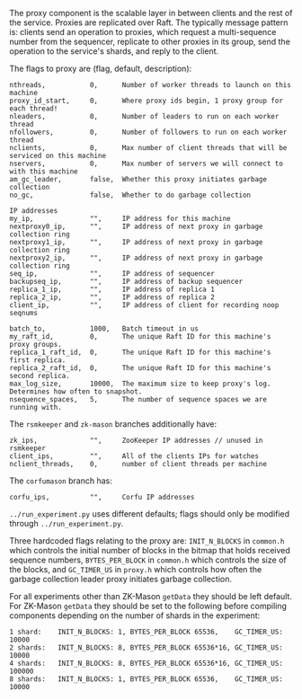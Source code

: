 The proxy component is the scalable layer in between clients and the rest of the
service. Proxies are replicated over Raft. The typically message pattern is: clients
send an operation to proxies, which request a multi-sequence number from the sequencer,
replicate to other proxies in its group, send the operation to the service's shards,
and reply to the client.

The flags to proxy are (flag, default, description):
```
nthreads,           0,      Number of worker threads to launch on this machine
proxy_id_start,     0,      Where proxy ids begin, 1 proxy group for each thread!
nleaders,           0,      Number of leaders to run on each worker thread
nfollowers,         0,      Number of followers to run on each worker thread
nclients,           0,      Max number of client threads that will be serviced on this machine
nservers,           0,      Max number of servers we will connect to with this machine
am_gc_leader,       false,  Whether this proxy initiates garbage collection
no_gc,              false,  Whether to do garbage collection

IP addresses
my_ip,              "",     IP address for this machine
nextproxy0_ip,      "",     IP address of next proxy in garbage collection ring
nextproxy1_ip,      "",     IP address of next proxy in garbage collection ring
nextproxy2_ip,      "",     IP address of next proxy in garbage collection ring
seq_ip,             "",     IP address of sequencer
backupseq_ip,       "",     IP address of backup sequencer
replica_1_ip,       "",     IP address of replica 1
replica_2_ip,       "",     IP address of replica 2
client_ip,          "",     IP address of client for recording noop seqnums

batch_to,           1000,   Batch timeout in us
my_raft_id,         0,      The unique Raft ID for this machine's proxy groups.
replica_1_raft_id,  0,      The unique Raft ID for this machine's first replica.
replica_2_raft_id,  0,      The unique Raft ID for this machine's second replica.
max_log_size,       10000,  The maximum size to keep proxy's log. Determines how often to snapshot.
nsequence_spaces,   5,      The number of sequence spaces we are running with.
```

The `rsmkeeper` and `zk-mason` branches additionally have:
```
zk_ips,             "",     ZooKeeper IP addresses // unused in rsmkeeper
client_ips,         "",     All of the clients IPs for watches
nclient_threads,    0,      number of client threads per machine
```

The `corfumason` branch has:
```
corfu_ips,          "",     Corfu IP addresses
```

`../run_experiment.py` uses different defaults; flags should only be modified through `../run_experiment.py`.

Three hardcoded flags relating to the proxy are: 
`INIT_N_BLOCKS` in `common.h` which controls the initial number of blocks in the bitmap that holds received sequence numbers, 
`BYTES_PER_BLOCK` in `common.h` which controls the size of the blocks, and 
`GC_TIMER_US` in `proxy.h` which controls how often the garbage collection leader proxy initiates garbage collection.

For all experiments other than ZK-Mason `getData` they should be left default. 
For ZK-Mason `getData` they should be set to the following before compiling components depending on the number of shards in the experiment:

    1 shard: 	INIT_N_BLOCKS: 1, BYTES_PER_BLOCK 65536,    GC_TIMER_US: 10000
    2 shards: 	INIT_N_BLOCKS: 8, BYTES_PER_BLOCK 65536*16, GC_TIMER_US: 10000
    4 shards: 	INIT_N_BLOCKS: 8, BYTES_PER_BLOCK 65536*16, GC_TIMER_US: 100000
    8 shards: 	INIT_N_BLOCKS: 1, BYTES_PER_BLOCK 65536,    GC_TIMER_US: 10000